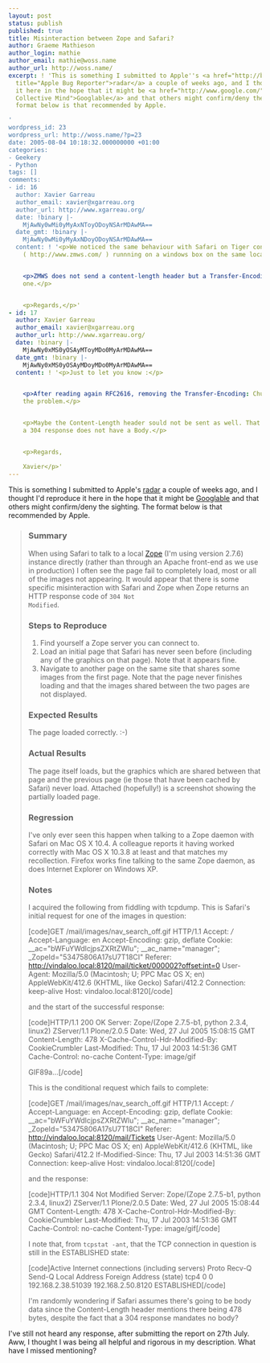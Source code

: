```yaml
---
layout: post
status: publish
published: true
title: Misinteraction between Zope and Safari?
author: Graeme Mathieson
author_login: mathie
author_email: mathie@woss.name
author_url: http://woss.name/
excerpt: ! 'This is something I submitted to Apple''s <a href="http://bugreport.apple.com/"
  title="Apple Bug Reporter">radar</a> a couple of weeks ago, and I thought I''d reproduce
  it here in the hope that it might be <a href="http://www.google.com/" title="The
  Collective Mind">Googlable</a> and that others might confirm/deny the sighting.  The
  format below is that recommended by Apple.

'
wordpress_id: 23
wordpress_url: http://woss.name/?p=23
date: 2005-08-04 10:18:32.000000000 +01:00
categories:
- Geekery
- Python
tags: []
comments:
- id: 16
  author: Xavier Garreau
  author_email: xavier@xgarreau.org
  author_url: http://www.xgarreau.org/
  date: !binary |-
    MjAwNy0wMi0yMyAxNToyODoyNSArMDAwMA==
  date_gmt: !binary |-
    MjAwNy0wMi0yMyAxNDoyODoyNSArMDAwMA==
  content: ! '<p>We noticed the same behaviour with Safari on Tiger connected to ZazouMiniWebServer
    ( http://www.zmws.com/ ) runnning on a windows box on the same local network.</p>


    <p>ZMWS does not send a content-length header but a Transfer-Encoding: Chunked
    one.</p>


    <p>Regards,</p>'
- id: 17
  author: Xavier Garreau
  author_email: xavier@xgarreau.org
  author_url: http://www.xgarreau.org/
  date: !binary |-
    MjAwNy0xMS0yOSAyMToyMDo0MyArMDAwMA==
  date_gmt: !binary |-
    MjAwNy0xMS0yOSAyMDoyMDo0MyArMDAwMA==
  content: ! '<p>Just to let you know :</p>


    <p>After reading again RFC2616, removing the Transfer-Encoding: Chunked solved
    the problem.</p>


    <p>Maybe the Content-Length header sould not be sent as well. That sounds ok since
    a 304 response does not have a Body.</p>


    <p>Regards,

    Xavier</p>'
---
```

This is something I submitted to Apple's <a href="http://bugreport.apple.com/" title="Apple Bug Reporter">radar</a> a couple of weeks ago, and I thought I'd reproduce it here in the hope that it might be <a href="http://www.google.com/" title="The Collective Mind">Googlable</a> and that others might confirm/deny the sighting.  The format below is that recommended by Apple.
<a id="more"></a><a id="more-23"></a>
<blockquote>
<h3>Summary</h3>

When using Safari to talk to a local <a href="http://www.zope.org/" title="Zope Web Application Framework">Zope</a> (I'm using version 2.7.6) instance directly (rather than through an Apache front-end as we use in production) I often see the page fail to completely load, most or all of the images not appearing.  It would appear that there is some specific misinteraction with Safari and Zope when Zope returns an HTTP response code of <code>304 Not Modified</code>.

<h3>Steps to Reproduce</h3>

<ol><li>Find yourself a Zope server you can connect to.</li>
<li>Load an initial page that Safari has never seen before (including any of the graphics on that page).  Note that it appears fine.</li>
<li>Navigate to another page on the same site that shares some images from the first page.  Note that the page never finishes loading and that the images shared between the two pages are not displayed.</li></ol>

<h3>Expected Results</h3>

The page loaded correctly. :-)

<h3>Actual Results</h3>

The page itself loads, but the graphics which are shared between that page and the previous page (ie those that have been cached by Safari) never load.  Attached (hopefully!) is a screenshot showing the partially loaded page.

<h3>Regression</h3>

I've only ever seen this happen when talking to a Zope daemon with Safari on Mac OS X 10.4.  A colleague reports it having worked correctly with Mac OS X 10.3.8 at least and that matches my recollection.  Firefox works fine talking to the same Zope daemon, as does Internet Explorer on Windows XP.

<h3>Notes</h3>

I acquired the following from fiddling with tcpdump.  This is Safari's initial request for one of the images in question:

[code]GET /mail/images/nav_search_off.gif HTTP/1.1
Accept: */*
Accept-Language: en
Accept-Encoding: gzip, deflate
Cookie: __ac="bWFuYWdlcjpsZXRtZWlu"; __ac_name="manager"; _ZopeId="53475806A17sU7T18CI"
Referer: http://vindaloo.local:8120/mail/ticket/000002?offset:int=0
User-Agent: Mozilla/5.0 (Macintosh; U; PPC Mac OS X; en) AppleWebKit/412.6 (KHTML, like Gecko) Safari/412.2
Connection: keep-alive
Host: vindaloo.local:8120[/code]

and the start of the successful response:

[code]HTTP/1.1 200 OK
Server: Zope/(Zope 2.7.5-b1, python 2.3.4, linux2) ZServer/1.1 Plone/2.0.5
Date: Wed, 27 Jul 2005 15:08:15 GMT
Content-Length: 478
X-Cache-Control-Hdr-Modified-By: CookieCrumbler
Last-Modified: Thu, 17 Jul 2003 14:51:36 GMT
Cache-Control: no-cache
Content-Type: image/gif

GIF89a...[/code]

This is the conditional request which fails to complete:


[code]GET /mail/images/nav_search_off.gif HTTP/1.1
Accept: */*
Accept-Language: en
Accept-Encoding: gzip, deflate
Cookie: __ac="bWFuYWdlcjpsZXRtZWlu"; __ac_name="manager"; _ZopeId="53475806A17sU7T18CI"
Referer: http://vindaloo.local:8120/mail/Tickets
User-Agent: Mozilla/5.0 (Macintosh; U; PPC Mac OS X; en) AppleWebKit/412.6 (KHTML, like Gecko) Safari/412.2
If-Modified-Since: Thu, 17 Jul 2003 14:51:36 GMT
Connection: keep-alive
Host: vindaloo.local:8120[/code]

and the response:

[code]HTTP/1.1 304 Not Modified
Server: Zope/(Zope 2.7.5-b1, python 2.3.4, linux2) ZServer/1.1 Plone/2.0.5
Date: Wed, 27 Jul 2005 15:08:44 GMT
Content-Length: 478
X-Cache-Control-Hdr-Modified-By: CookieCrumbler
Last-Modified: Thu, 17 Jul 2003 14:51:36 GMT
Cache-Control: no-cache
Content-Type: image/gif[/code]

I note that, from <code>tcpstat -ant</code>, that the TCP connection in question is still in the ESTABLISHED state:

[code]Active Internet connections (including servers)
Proto Recv-Q Send-Q  Local Address          Foreign Address        (state)
tcp4       0      0  192.168.2.38.51039     192.168.2.50.8120      ESTABLISHED[/code]

I'm randomly wondering if Safari assumes there's going to be body data since the Content-Length header mentions there being 478 bytes, despite the fact that a 304 response mandates no body?</blockquote>

I've still not heard any response, after submitting the report on 27th July.  Aww, I thought I was being all helpful and rigorous in my description.  What have I missed mentioning?
